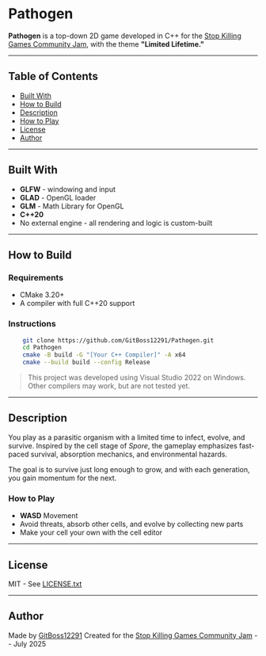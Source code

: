 # Pathogen

**Pathogen** is a top-down 2D game developed in C++ for the 
[Stop Killing Games Community Jam](https://itch.io/jam/stop-killing-games-game-jam), with the theme **"Limited Lifetime."**

---

## Table of Contents

- [Built With](#built-with)
- [How to Build](#how-to-build)
- [Description](#description)
- [How to Play](#how-to-play)
- [License](#license)
- [Author](#author)

---

## Built With

- **GLFW** - windowing and input
- **GLAD** - OpenGL loader
- **GLM**  - Math Library for OpenGL
- **C++20**
- No external engine - all rendering and logic is custom-built

---

## How to Build

### Requirements

- CMake 3.20+
- A compiler with full C++20 support

### Instructions

```bash
	git clone https://github.com/GitBoss12291/Pathogen.git
	cd Pathogen
	cmake -B build -G "[Your C++ Compiler]" -A x64
	cmake --build build --config Release
```

>This project was developed using Visual Studio 2022 on Windows. Other compilers may work, but are not tested yet.

---

## Description

You play as a parasitic organism with a limited time to infect, evolve, and survive. Inspired by the cell stage of *Spore*,
the gameplay emphasizes fast-paced survival, absorption mechanics, and environmental hazards.

The goal is to survive just long enough to grow, and with each generation, you gain momentum for the next.

### How to Play

- **WASD** Movement
- Avoid threats, absorb other cells, and evolve by collecting new parts
- Make your cell your own with the cell editor 

---

## License

MIT - See [LICENSE.txt](LICENSE.txt)

---

## Author

Made by [GitBoss12291](https://github.com/GitBoss12291)
Created for the [Stop Killing Games Community Jam](https://itch.io/jam/stop-killing-games-game-jam) -- July 2025
